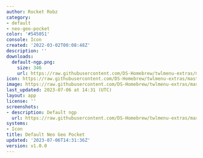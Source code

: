 ```yaml
---
author: Rocket Robz
category:
- default
- neo-geo-pocket
color: '#545051'
console: Icon
created: '2022-03-02T00:08:48Z'
description: ''
downloads:
  default-ngp.png:
    size: 346
    url: https://raw.githubusercontent.com/DS-Homebrew/twlmenu-extras/master/_nds/TWiLightMenu/icons/default-ngp.png
icon: https://raw.githubusercontent.com/DS-Homebrew/twlmenu-extras/master/_nds/TWiLightMenu/icons/default-ngp.png
image: https://raw.githubusercontent.com/DS-Homebrew/twlmenu-extras/master/_nds/TWiLightMenu/icons/default-ngp.png
last_updated: 2023-07-06 at 14:31 (UTC)
layout: app
license: ''
screenshots:
- description: Default ngp
  url: https://raw.githubusercontent.com/DS-Homebrew/twlmenu-extras/master/_nds/TWiLightMenu/icons/default-ngp.png
systems:
- Icon
title: Default Neo Geo Pocket
updated: '2023-07-06T14:31:36Z'
version: v1.0.0
---
```

